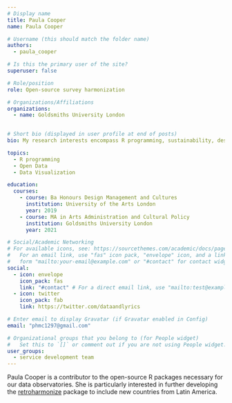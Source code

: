 ```yaml
---
# Display name
title: Paula Cooper
name: Paula Cooper

# Username (this should match the folder name)
authors:
  - paula_cooper

# Is this the primary user of the site?
superuser: false

# Role/position
role: Open-source survey harmonization

# Organizations/Affiliations
organizations:
  - name: Goldsmiths University London
    

# Short bio (displayed in user profile at end of posts)
bio: My research interests encompass R programming, sustainability, design and music management.

topics:
  - R programming
  - Open Data
  - Data Visualization

education:
  courses:
    - course: Ba Honours Design Management and Cultures
      institution: University of the Arts London
      year: 2019
    - course: MA in Arts Administration and Cultural Policy
      institution: Goldsmiths University London
      year: 2021

# Social/Academic Networking
# For available icons, see: https://sourcethemes.com/academic/docs/page-builder/#icons
#   For an email link, use "fas" icon pack, "envelope" icon, and a link in the
#   form "mailto:your-email@example.com" or "#contact" for contact widget.
social:
  - icon: envelope
    icon_pack: fas
    link: "#contact" # For a direct email link, use "mailto:test@example.org".
  - icon: twitter
    icon_pack: fab
    link: https://twitter.com/dataandlyrics

# Enter email to display Gravatar (if Gravatar enabled in Config)
email: "phmc1297@gmail.com"

# Organizational groups that you belong to (for People widget)
#   Set this to `[]` or comment out if you are not using People widget.
user_groups:
  - service development team
---
```


Paula Cooper is a contributor to the open-source R packages necessary for our data observatories. She is particularly interested in further developing the [retroharmonize](https://retroharmonize.dataobservatory.eu/) package to include new countries from Latin America. 
